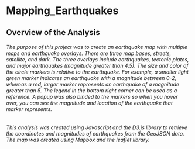 # Mapping_Earthquakes

## Overview of the Analysis
###### The purpose of this project was to create an earthquake map with multiple maps and earthquake overlays. There are three map bases, streets, satellite, and dark. The three overlays include earthquakes, tectonic plates, and major earthquakes (magnitude greater than 4.5). The size and color of the circle markers is relative to the earthquake. For example, a smaller light green marker indicates an earthquake with a magnitude between 0-2, whereas a red, larger marker represents an earthquake of a magnitude greater than 5. The legend in the bottom right corner can be used as a reference. A popup was also binded to the markers so when you hover over, you can see the magnitude and location of the earthquake that marker represents. 

###### This analysis was created using Javascript and the D3.js library to retrieve the coordinates and magnitudes of earthquakes from the GeoJSON data. The map was created using Mapbox and the leaflet library.
